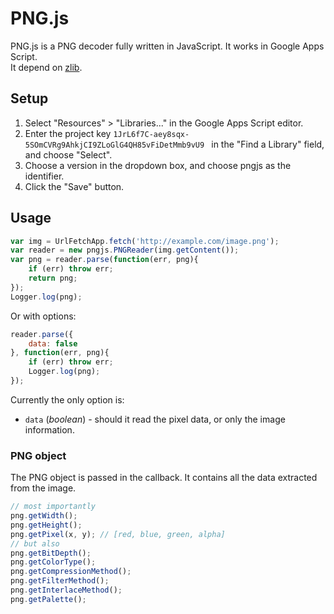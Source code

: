 
PNG.js
======

PNG.js is a PNG decoder fully written in JavaScript. It works in Google Apps Script.  
It depend on [zlib](https://github.com/hinimub/zlib.js).

Setup
-----

1. Select "Resources" > "Libraries..." in the Google Apps Script
editor.
2. Enter the project key `1JrL6f7C-aey8sqx-5SOmCVRg9AhkjCI9ZLoGlG4QH85vFiDetMmb9vU9 ` in the "Find a Library" field, and choose "Select". 
3. Choose a version in the dropdown box, and choose pngjs as the
identifier. 
4. Click the "Save" button.

Usage
-----

``` js
var img = UrlFetchApp.fetch('http://example.com/image.png');
var reader = new pngjs.PNGReader(img.getContent());
var png = reader.parse(function(err, png){
	if (err) throw err;
	return png;
});
Logger.log(png);

```

Or with options:

``` js
reader.parse({
	data: false
}, function(err, png){
	if (err) throw err;
	Logger.log(png);
});

```

Currently the only option is:

- `data` (*boolean*) - should it read the pixel data, or only the image information.

### PNG object

The PNG object is passed in the callback. It contains all the data extracted
from the image.

``` js
// most importantly
png.getWidth();
png.getHeight();
png.getPixel(x, y); // [red, blue, green, alpha]
// but also
png.getBitDepth();
png.getColorType();
png.getCompressionMethod();
png.getFilterMethod();
png.getInterlaceMethod();
png.getPalette();
```
